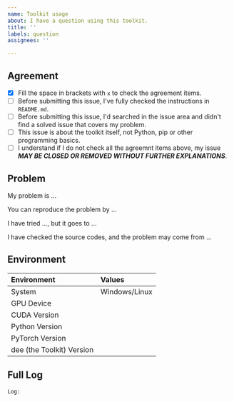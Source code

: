 ```yaml
---
name: Toolkit usage
about: I have a question using this toolkit.
title: ''
labels: question
assignees: ''

---
```


## Agreement

- [x] Fill the space in brackets with `x` to check the agreement items.
- [ ] Before submitting this issue, I've fully checked the instructions in `README.md`.
- [ ] Before submitting this issue, I'd searched in the issue area and didn't find a solved issue that covers my problem.
- [ ] This issue is about the toolkit itself, not Python, pip or other programming basics.
- [ ] I understand if I do not check all the agreemnt items above, my issue ***MAY BE CLOSED OR REMOVED WITHOUT FURTHER EXPLANATIONS***.

## Problem

My problem is ...

You can reproduce the problem by ...

I have tried ..., but it goes to ...

I have checked the source codes, and the problem may come from ...

## Environment

| Environment               | Values        |
| :------------------------ | :------------ |
| System                    | Windows/Linux |
| GPU Device                |               |
| CUDA Version              |               |
| Python Version            |               |
| PyTorch Version           |               |
| dee (the Toolkit) Version |               |

## Full Log

```
Log:

```
